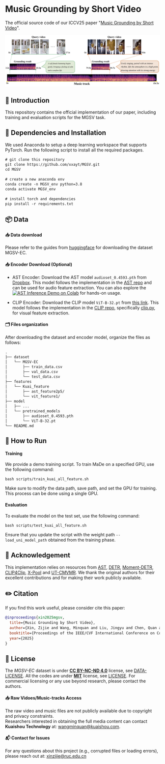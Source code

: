 # Music Grounding by Short Video

The official source code of our ICCV25 paper "[Music Grounding by Short Video](https://arxiv.org/abs/2408.16990)".

![](./assets/teaser.png)


## 👀 Introduction
This repository contains the official implementation of our paper, including training and evaluation scripts for the MGSV task.

## 🔧 Dependencies and Installation
We used Anaconda to setup a deep learning workspace that supports PyTorch. Run the following script to install all the required packages.

```shell
# git clone this repository
git clone https://github.com/xxayt/MGSV.git
cd MGSV

# create a new anaconda env
conda create -n MGSV_env python=3.8
conda activate MGSV_env

# install torch and dependencies
pip install -r requirements.txt
```
## 📦 Data

#### 📥 Data download

Please refer to the guides from [huggingface](https://huggingface.co/datasets/xxayt/MGSV-EC) for downloading the dataset MGSV-EC.

#### 📥 Encoder Download (Optional)

- AST Encoder: Download the AST model `audioset_0.4593.pth` from [Dropbox](https://www.dropbox.com/s/cv4knew8mvbrnvq/audioset_0.4593.pth?dl=1). This model follows the implementation in the [AST repo](https://github.com/YuanGongND/ast) and can be used for audio feature extraction. You can also explore the [![AST Inference Demo on Colab](https://colab.research.google.com/assets/colab-badge.svg)](https://colab.research.google.com/github/YuanGongND/ast/blob/master/colab/AST_Inference_Demo.ipynb) for hands-on usage.

- CLIP Encoder: Download the CLIP model `ViT-B-32.pt` from [this link](https://openaipublic.azureedge.net/clip/models/40d365715913c9da98579312b702a82c18be219cc2a73407c4526f58eba950af/ViT-B-32.pt).
This model follows the implementation in the [CLIP repo](https://github.com/openai/CLIP), specifically [clip.py](https://github.com/openai/CLIP/blob/main/clip/clip.py#L36), for visual feature extraction.

#### 🗂️ Files organization

After downloading the dataset and encoder model, organize the files as follows:
```shell
.
├── dataset
│   └── MGSV-EC
│       ├── train_data.csv
│       ├── val_data.csv
│       └── test_data.csv
├── features
│   └── Kuai_feature
│       ├── ast_feature2p5/
│       └── vit_feature1/
├── model
│   ├── ...
│   └── pretrained_models
│       ├── audioset_0.4593.pth
│       └── ViT-B-32.pt
└── README.md
```


## 🚀 How to Run

#### Training

We provide a demo training script. To train MaDe on a specified GPU, use the following command:

```shell
bash scripts/train_kuai_all_feature.sh
```

Make sure to modify the data path, save path, and set the GPU for training. This process can be done using a single GPU.

#### Evaluation

To evaluate the model on the test set, use the following command:

```shell
bash scripts/test_kuai_all_feature.sh
```

Ensure that you update the script with the weight path `--load_uni_model_path` obtained from the training phase.



## 🤝 Acknowledgement
This implementation relies on resources from [AST](https://github.com/YuanGongND/ast), [DETR](https://github.com/facebookresearch/detr), [Moment-DETR](https://github.com/jayleicn/moment_detr), [CLIP4Clip](https://github.com/ArrowLuo/CLIP4Clip), [X-Pool](https://github.com/layer6ai-labs/xpool) and [UT-CMVMR](https://github.com/TencentARC-QQ/UT-CMVMR). We thank the original authors for their excellent contributions and for making their work publicly available.


## ✏️ Citation

If you find this work useful, please consider cite this paper:

```bibtex
@inproceedings{xin2025mgsv,
  title={Music Grounding by Short Video},
  author={Xin, Zijie and Wang, Minquan and Liu, Jingyu and Chen, Quan and Ma, Ye and Jiang, Peng and Li, Xirong},
  booktitle={Proceedings of the IEEE/CVF International Conference on Computer Vision},
  year={2025}
}
```


## 📜 License

The *MGSV-EC* dataset is under **[CC BY-NC-ND 4.0](https://creativecommons.org/licenses/by-nc-nd/4.0/)** license, see [DATA-LICENSE](./DATA-LICENSE). All the codes are under **[MIT](https://opensource.org/licenses/MIT)** license, see [LICENSE](./LICENSE). For commercial licensing or any use beyond research, please contact the authors.

#### 📥 Raw Vidoes/Music-tracks Access

The raw video and music files are not publicly available due to copyright and privacy constraints.  
Researchers interested in obtaining the full media content can contact **Kuaishou Technology** at: [wangminquan@kuaishou.com](mailto:wangminquan@kuaishou.com).

#### 📬 Contact for Issues

For any questions about this project (e.g., corrupted files or loading errors), please reach out at: [xinzijie@ruc.edu.cn](mailto:xinzijie@ruc.edu.cn)